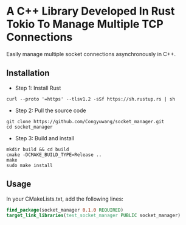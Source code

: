 # A C++ Library Developed In Rust Tokio To Manage Multiple TCP Connections

Easily manage multiple socket connections asynchronously in C++. 

## Installation

- Step 1: Install Rust

```shell
curl --proto '=https' --tlsv1.2 -sSf https://sh.rustup.rs | sh
```

- Step 2: Pull the source code

```shell
git clone https://github.com/Congyuwang/socket_manager.git
cd socket_manager
```

- Step 3: Build and install

```shell
mkdir build && cd build
cmake -DCMAKE_BUILD_TYPE=Release ..
make
sudo make install
```

## Usage

In your CMakeLists.txt, add the following lines:

```cmake
find_package(socket_manager 0.1.0 REQUIRED)
target_link_libraries(test_socket_manager PUBLIC socket_manager)
```
